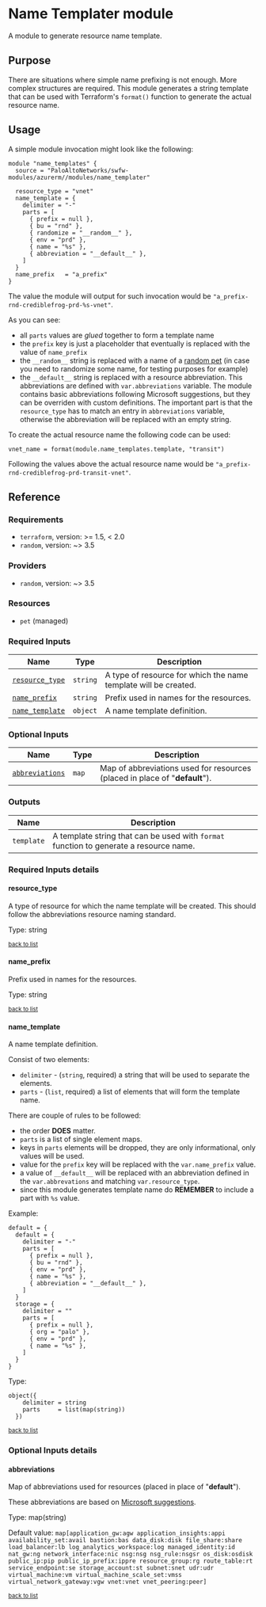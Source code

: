 # Name Templater module

A module to generate resource name template.

## Purpose

There are situations where simple name prefixing is not enough. More complex structures are required.
This module generates a string template that can be used with Terraform's `format()` function to generate the actual resource name.

## Usage

A simple module invocation might look like the following:

```hcl
module "name_templates" {
  source = "PaloAltoNetworks/swfw-modules/azurerm//modules/name_templater"

  resource_type = "vnet"
  name_template = {
    delimiter = "-"
    parts = [
      { prefix = null },
      { bu = "rnd" },
      { randomize = "__random__" },
      { env = "prd" },
      { name = "%s" },
      { abbreviation = "__default__" },
    ]
  }
  name_prefix   = "a_prefix"
}
```

The value the module will output for such invocation would be `"a_prefix-rnd-crediblefrog-prd-%s-vnet"`.

As you can see:

* all `parts` values are *glued* together to form a template name
* the `prefix` key is just a placeholder that eventually is replaced with the value of `name_prefix`
* the `__random__` string is replaced with a name of a [random pet](https://registry.terraform.io/providers/hashicorp/random/latest/docs/resources/pet) (in case you need to randomize some name, for testing purposes for example)
* the `__default__` string is replaced with a resource abbreviation.
  This abbreviations are defined with `var.abbreviations` variable. The module contains basic abbreviations following Microsoft suggestions, but they can be overriden with custom definitions.
  The important part is that the `resource_type` has to match an entry in `abbreviations` variable, otherwise the abbreviation will be replaced with an empty string.

To create the actual resource name the following code can be used:

```hcl
vnet_name = format(module.name_templates.template, "transit")
```

Following the values above the actual resource name would be `"a_prefix-rnd-crediblefrog-prd-transit-vnet"`.

## Reference

### Requirements

- `terraform`, version: >= 1.5, < 2.0
- `random`, version: ~> 3.5

### Providers

- `random`, version: ~> 3.5



### Resources

- `pet` (managed)

### Required Inputs

Name | Type | Description
--- | --- | ---
[`resource_type`](#resource_type) | `string` | A type of resource for which the name template will be created.
[`name_prefix`](#name_prefix) | `string` | Prefix used in names for the resources.
[`name_template`](#name_template) | `object` | A name template definition.

### Optional Inputs

Name | Type | Description
--- | --- | ---
[`abbreviations`](#abbreviations) | `map` | Map of abbreviations used for resources (placed in place of "__default__").

### Outputs

Name |  Description
--- | ---
`template` | A template string that can be used with `format` function to generate a resource name.

### Required Inputs details

#### resource_type

A type of resource for which the name template will be created. This should follow the abbreviations resource naming standard.


Type: string

<sup>[back to list](#modules-required-inputs)</sup>

#### name_prefix

Prefix used in names for the resources.

Type: string

<sup>[back to list](#modules-required-inputs)</sup>

#### name_template

A name template definition.

Consist of two elements:

- `delimiter` - (`string`, required) a string that will be used to separate the elements.
- `parts`     - (`list`, required) a list of elements that will form the template name.

There are couple of rules to be followed:

- the order **DOES** matter.
- `parts` is a list of single element maps.
- keys in `parts` elements will be dropped, they are only informational, only values will be used.
- value for the `prefix` key will be replaced with the `var.name_prefix` value.
- a value of `__default__` will be replaced with an abbreviation defined in the `var.abbrevations` and matching
  `var.resource_type`.
- since this module generates template name do **REMEMBER** to include a part with `%s` value.

Example:

```
default = {
  default = {
    delimiter = "-"
    parts = [
      { prefix = null },
      { bu = "rnd" },
      { env = "prd" },
      { name = "%s" },
      { abbreviation = "__default__" },
    ]
  }
  storage = {
    delimiter = ""
    parts = [
      { prefix = null },
      { org = "palo" },
      { env = "prd" },
      { name = "%s" },
    ]
  }
}
```


Type: 

```hcl
object({
    delimiter = string
    parts     = list(map(string))
  })
```


<sup>[back to list](#modules-required-inputs)</sup>

### Optional Inputs details

#### abbreviations

Map of abbreviations used for resources (placed in place of "__default__").

These abbreviations are based on [Microsoft suggestions](https://learn.microsoft.com/en-us/azure/cloud-adoption-framework/ready/azure-best-practices/resource-abbreviations).


Type: map(string)

Default value: `map[application_gw:agw application_insights:appi availability_set:avail bastion:bas data_disk:disk file_share:share load_balancer:lb log_analytics_workspace:log managed_identity:id nat_gw:ng network_interface:nic nsg:nsg nsg_rule:nsgsr os_disk:osdisk public_ip:pip public_ip_prefix:ippre resource_group:rg route_table:rt service_endpoint:se storage_account:st subnet:snet udr:udr virtual_machine:vm virtual_machine_scale_set:vmss virtual_network_gateway:vgw vnet:vnet vnet_peering:peer]`

<sup>[back to list](#modules-optional-inputs)</sup>
